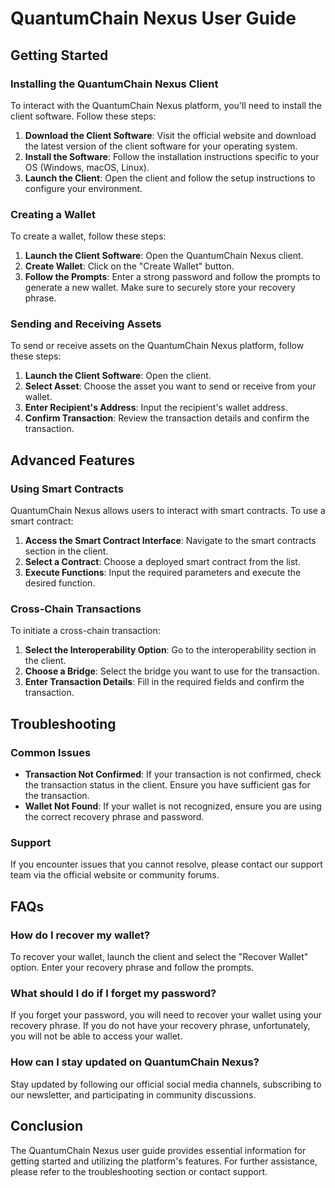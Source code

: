 # QuantumChain Nexus User Guide

## Getting Started

### Installing the QuantumChain Nexus Client

To interact with the QuantumChain Nexus platform, you'll need to install the client software. Follow these steps:

1. **Download the Client Software**: Visit the official website and download the latest version of the client software for your operating system.
2. **Install the Software**: Follow the installation instructions specific to your OS (Windows, macOS, Linux).
3. **Launch the Client**: Open the client and follow the setup instructions to configure your environment.

### Creating a Wallet

To create a wallet, follow these steps:

1. **Launch the Client Software**: Open the QuantumChain Nexus client.
2. **Create Wallet**: Click on the "Create Wallet" button.
3. **Follow the Prompts**: Enter a strong password and follow the prompts to generate a new wallet. Make sure to securely store your recovery phrase.

### Sending and Receiving Assets

To send or receive assets on the QuantumChain Nexus platform, follow these steps:

1. **Launch the Client Software**: Open the client.
2. **Select Asset**: Choose the asset you want to send or receive from your wallet.
3. **Enter Recipient's Address**: Input the recipient's wallet address.
4. **Confirm Transaction**: Review the transaction details and confirm the transaction.

## Advanced Features

### Using Smart Contracts

QuantumChain Nexus allows users to interact with smart contracts. To use a smart contract:

1. **Access the Smart Contract Interface**: Navigate to the smart contracts section in the client.
2. **Select a Contract**: Choose a deployed smart contract from the list.
3. **Execute Functions**: Input the required parameters and execute the desired function.

### Cross-Chain Transactions

To initiate a cross-chain transaction:

1. **Select the Interoperability Option**: Go to the interoperability section in the client.
2. **Choose a Bridge**: Select the bridge you want to use for the transaction.
3. **Enter Transaction Details**: Fill in the required fields and confirm the transaction.

## Troubleshooting

### Common Issues

- **Transaction Not Confirmed**: If your transaction is not confirmed, check the transaction status in the client. Ensure you have sufficient gas for the transaction.
- **Wallet Not Found**: If your wallet is not recognized, ensure you are using the correct recovery phrase and password.

### Support

If you encounter issues that you cannot resolve, please contact our support team via the official website or community forums.

## FAQs

### How do I recover my wallet?

To recover your wallet, launch the client and select the "Recover Wallet" option. Enter your recovery phrase and follow the prompts.

### What should I do if I forget my password?

If you forget your password, you will need to recover your wallet using your recovery phrase. If you do not have your recovery phrase, unfortunately, you will not be able to access your wallet.

### How can I stay updated on QuantumChain Nexus?

Stay updated by following our official social media channels, subscribing to our newsletter, and participating in community discussions.

## Conclusion

The QuantumChain Nexus user guide provides essential information for getting started and utilizing the platform's features. For further assistance, please refer to the troubleshooting section or contact support.
